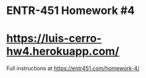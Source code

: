 # ENTR-451 Homework #4
# https://luis-cerro-hw4.herokuapp.com/
Full instructions at https://entr451.com/homework-4/